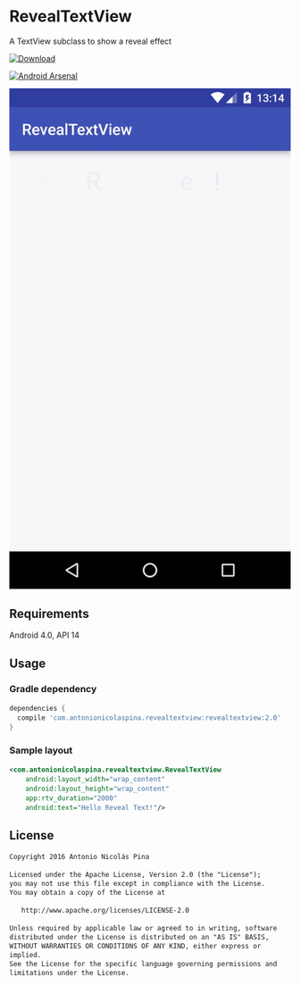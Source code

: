 # RevealTextView
A TextView subclass to show a reveal effect

[ ![Download](https://api.bintray.com/packages/anpez/maven/revealtextview/images/download.svg) ](https://bintray.com/anpez/maven/revealtextview/_latestVersion)

[ ![Android Arsenal](https://img.shields.io/badge/Android%20Arsenal-RevealTextView-green.svg?style=true)](https://android-arsenal.com/details/1/2952)

![Snapshot](https://raw.githubusercontent.com/ANPez/RevealTextView/master/snapshot.gif)

## Requirements
Android 4.0, API 14

## Usage
### Gradle dependency

```groovy
dependencies {
  compile 'com.antonionicolaspina.revealtextview:revealtextview:2.0'
}
```

### Sample layout

```xml
<com.antonionicolaspina.revealtextview.RevealTextView
    android:layout_width="wrap_content"
    android:layout_height="wrap_content"
    app:rtv_duration="2000"
    android:text="Hello Reveal Text!"/>
```

## License
    Copyright 2016 Antonio Nicolás Pina

    Licensed under the Apache License, Version 2.0 (the "License");
    you may not use this file except in compliance with the License.
    You may obtain a copy of the License at

       http://www.apache.org/licenses/LICENSE-2.0

    Unless required by applicable law or agreed to in writing, software
    distributed under the License is distributed on an "AS IS" BASIS,
    WITHOUT WARRANTIES OR CONDITIONS OF ANY KIND, either express or implied.
    See the License for the specific language governing permissions and
    limitations under the License.
